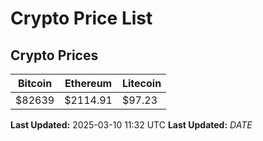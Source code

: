# Crypto Price List

## Crypto Prices
| Bitcoin | Ethereum | Litecoin |
| ------- | -------- | -------- |
| $82639 | $2114.91 | $97.23 |
**Last Updated:** 2025-03-10 11:32 UTC
**Last Updated:** $DATE$
